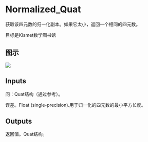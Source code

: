 # Normalized_Quat

获取该四元数的归一化副本。如果它太小，返回一个相同的四元数。

目标是Kismet数学图书馆

## 图示

![]($-20221218-19530464.png)

## Inputs

问：Quat结构（通过参考）。

误差。Float (single-precision).用于归一化的四元数的最小平方长度。  

## Outputs

返回值。Quat结构。
